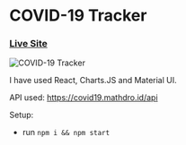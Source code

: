 # COVID-19 Tracker

### [Live Site](https://covid19statswebsite.netlify.com/)

![COVID-19 Tracker](https://i.ibb.co/X87BqVY/Screenshot-2020-04-13-at-10-14-58.png)
 
I have used React, Charts.JS and Material UI.

API used: https://covid19.mathdro.id/api

Setup:
- run ```npm i && npm start```

